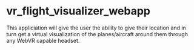 # vr_flight_visualizer_webapp

This appliciation will give the user the ability to give their location and in turn get a virtual visualization of the planes/aircraft around them through any WebVR capable headset. 

